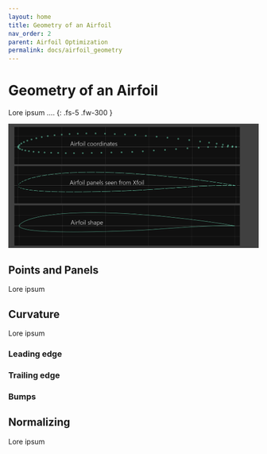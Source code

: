 ```yaml
---
layout: home
title: Geometry of an Airfoil 
nav_order: 2
parent: Airfoil Optimization
permalink: docs/airfoil_geometry
---
```


# Geometry of an Airfoil 

Lore ipsum .... 
{: .fs-5 .fw-300 }

![Panels and shape](../images/geometry_panels_shape.png)
## Points and Panels 
Lore ipsum
## Curvature
Lore ipsum
### Leading edge 
### Trailing edge 
### Bumps 
## Normalizing 
Lore ipsum
